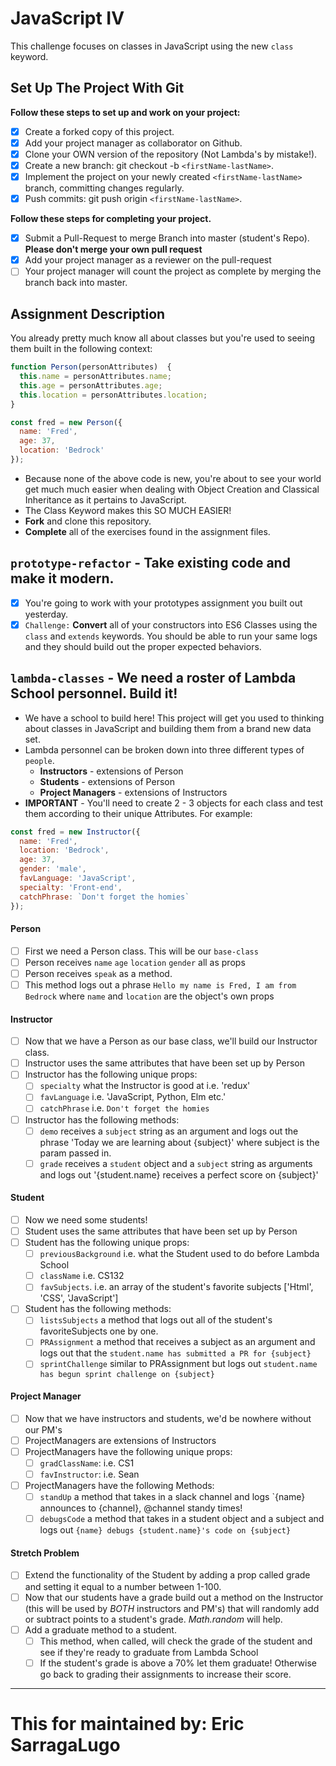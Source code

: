 # JavaScript IV

This challenge focuses on classes in JavaScript using the new `class` keyword.

## Set Up The Project With Git

**Follow these steps to set up and work on your project:**

* [x] Create a forked copy of this project.
* [x] Add your project manager as collaborator on Github.
* [x] Clone your OWN version of the repository (Not Lambda's by mistake!).
* [x] Create a new branch: git checkout -b `<firstName-lastName>`.
* [x] Implement the project on your newly created `<firstName-lastName>` branch, committing changes regularly.
* [x] Push commits: git push origin `<firstName-lastName>`.

**Follow these steps for completing your project.**

* [x] Submit a Pull-Request to merge <firstName-lastName> Branch into master (student's  Repo). **Please don't merge your own pull request**
* [x] Add your project manager as a reviewer on the pull-request
* [ ] Your project manager will count the project as complete by merging the branch back into master.

## Assignment Description

You already pretty much know all about classes but you're used to seeing them built in the following context:

```js
function Person(personAttributes)  {
  this.name = personAttributes.name;
  this.age = personAttributes.age;
  this.location = personAttributes.location;
}

const fred = new Person({
  name: 'Fred',
  age: 37,
  location: 'Bedrock'
});
```

* Because none of the above code is new, you're about to see your world get much much easier when dealing with Object Creation and Classical Inheritance as it pertains to JavaScript.
* The Class Keyword makes this SO MUCH EASIER!
* **Fork** and clone this repository.
* **Complete** all of the exercises found in the assignment files.

## `prototype-refactor` - Take existing code and make it modern.

* [x] You're going to work with your prototypes assignment you built out yesterday.
* [x] `Challenge:` **Convert** all of your constructors into ES6 Classes using the `class` and `extends` keywords. You should be able to run your same logs and they should build out the proper expected behaviors.

## `lambda-classes` - We need a roster of Lambda School personnel. Build it!

* We have a school to build here! This project will get you used to thinking about classes in JavaScript and building them from a brand new data set.
* Lambda personnel can be broken down into three different types of `people`.
  * **Instructors** - extensions of Person
  * **Students** - extensions of Person
  * **Project Managers** - extensions of Instructors
* **IMPORTANT** - You'll need to create 2 - 3 objects for each class and test them according to their unique Attributes. For example:

```js
const fred = new Instructor({
  name: 'Fred',
  location: 'Bedrock',
  age: 37,
  gender: 'male',
  favLanguage: 'JavaScript',
  specialty: 'Front-end',
  catchPhrase: `Don't forget the homies`
});
```

#### Person

* [ ] First we need a Person class. This will be our `base-class`
* [ ] Person receives `name` `age` `location` `gender` all as props
* [ ] Person receives `speak` as a method.
* [ ] This method logs out a phrase `Hello my name is Fred, I am from Bedrock` where `name` and `location` are the object's own props

#### Instructor

* [ ] Now that we have a Person as our base class, we'll build our Instructor class.
* [ ] Instructor uses the same attributes that have been set up by Person
* [ ] Instructor has the following unique props:
  * [ ] `specialty` what the Instructor is good at i.e. 'redux'
  * [ ] `favLanguage` i.e. 'JavaScript, Python, Elm etc.'
  * [ ] `catchPhrase` i.e. `Don't forget the homies`
* [ ] Instructor has the following methods:
  * [ ] `demo` receives a `subject` string as an argument and logs out the phrase 'Today we are learning about {subject}' where subject is the param passed in.
  * [ ] `grade` receives a `student` object and a `subject` string as arguments and logs out '{student.name} receives a perfect score on {subject}'

#### Student

* [ ] Now we need some students!
* [ ] Student uses the same attributes that have been set up by Person
* [ ] Student has the following unique props:
  * [ ] `previousBackground` i.e. what the Student used to do before Lambda School
  * [ ] `className` i.e. CS132
  * [ ] `favSubjects`. i.e. an array of the student's favorite subjects ['Html', 'CSS', 'JavaScript']
* [ ] Student has the following methods:
  * [ ] `listsSubjects` a method that logs out all of the student's favoriteSubjects one by one.
  * [ ] `PRAssignment` a method that receives a subject as an argument and logs out that the `student.name has submitted a PR for {subject}`
  * [ ] `sprintChallenge` similar to PRAssignment but logs out `student.name has begun sprint challenge on {subject}`

#### Project Manager

* [ ] Now that we have instructors and students, we'd be nowhere without our PM's
* [ ] ProjectManagers are extensions of Instructors
* [ ] ProjectManagers have the following unique props:
  * [ ] `gradClassName`: i.e. CS1
  * [ ] `favInstructor`: i.e. Sean
* [ ] ProjectManagers have the following Methods:
  * [ ] `standUp` a method that takes in a slack channel and logs `{name} announces to {channel}, @channel standy times!​​​​​
  * [ ] `debugsCode` a method that takes in a student object and a subject and logs out `{name} debugs {student.name}'s code on {subject}`

#### Stretch Problem

* [ ] Extend the functionality of the Student by adding a prop called grade and setting it equal to a number between 1-100.
* [ ] Now that our students have a grade build out a method on the Instructor (this will be used by _BOTH_ instructors and PM's) that will randomly add or subtract points to a student's grade. _Math.random_ will help.
* [ ] Add a graduate method to a student.
  * [ ] This method, when called, will check the grade of the student and see if they're ready to graduate from Lambda School
  * [ ] If the student's grade is above a 70% let them graduate! Otherwise go back to grading their assignments to increase their score.

---

# This for maintained by: Eric SarragaLugo